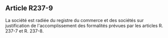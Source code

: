 Article R237-9
----
La société est radiée du registre du commerce et des sociétés sur justification
de l'accomplissement des formalités prévues par les articles R. 237-7 et R.
237-8.
